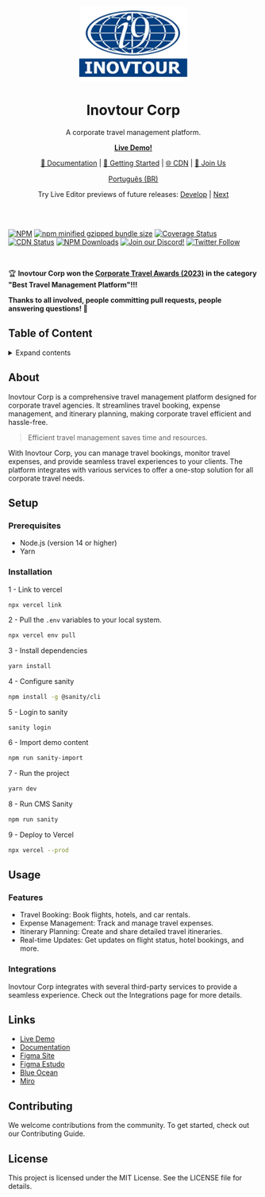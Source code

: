 <p align="center">
<img src="https://raw.githubusercontent.com/govinda777/inovtour-corp/main/public/img/logo.png" height="150">
</p>
<h1 align="center">
Inovtour Corp
</h1>
<p align="center">
A corporate travel management platform.
<p>

<p align="center">
<a href="https://inovtour-corp.vercel.app/"><b>Live Demo!</b></a>
</p>
<p align="center">
 <a href="https://inovtour-corp.docs">📖 Documentation</a> | <a href="https://inovtour-corp.docs/intro/">🚀 Getting Started</a> | <a href="https://www.jsdelivr.com/package/npm/inovtour-corp">🌐 CDN</a> | <a href="https://discord.gg/AgrbSrBer3" title="Discord invite">🙌 Join Us</a>
</p>
<p align="center">
<a href="./README.pt-BR.md">Português (BR)</a>
</p>
<p align="center">
Try Live Editor previews of future releases: <a href="https://develop.inovtour-corp.live/" title="Try the inovtour-corp version from the develop branch.">Develop</a> | <a href="https://next.inovtour-corp.live/" title="Try the inovtour-corp version from the next branch.">Next</a>
</p>

<br>
<br>

[![NPM](https://img.shields.io/npm/v/inovtour-corp)](https://www.npmjs.com/package/inovtour-corp)
[![npm minified gzipped bundle size](https://img.shields.io/bundlephobia/minzip/inovtour-corp)](https://bundlephobia.com/package/inovtour-corp)
[![Coverage Status](https://codecov.io/github/govinda777/inovtour-corp/branch/develop/graph/badge.svg)](https://app.codecov.io/github/govinda777/inovtour-corp/tree/develop)
[![CDN Status](https://img.shields.io/jsdelivr/npm/hm/inovtour-corp)](https://www.jsdelivr.com/package/npm/inovtour-corp)
[![NPM Downloads](https://img.shields.io/npm/dm/inovtour-corp)](https://www.npmjs.com/package/inovtour-corp)
[![Join our Discord!](https://img.shields.io/static/v1?message=join%20chat&color=9cf&logo=discord&label=discord)](https://discord.gg/AgrbSrBer3)
[![Twitter Follow](https://img.shields.io/badge/Social-inovtour__-blue?style=social&logo=X)](https://twitter.com/inovtour_)

<img src="./public/img/header.png" alt="" />

:trophy: **Inovtour Corp won the [Corporate Travel Awards (2023)](https://awards.com/corporate-travel/2023) in the category "Best Travel Management Platform"!!!**

**Thanks to all involved, people committing pull requests, people answering questions! 🙏**

## Table of Content

<details>
<summary>Expand contents</summary>

- [About](#about)
- [Setup](#setup)
- [Usage](#usage)
- [Contributing](#contributing)
- [License](#license)

</details>

## About

Inovtour Corp is a comprehensive travel management platform designed for corporate travel agencies. It streamlines travel booking, expense management, and itinerary planning, making corporate travel efficient and hassle-free.

> Efficient travel management saves time and resources.

With Inovtour Corp, you can manage travel bookings, monitor travel expenses, and provide seamless travel experiences to your clients. The platform integrates with various services to offer a one-stop solution for all corporate travel needs.

## Setup

### Prerequisites

- Node.js (version 14 or higher)
- Yarn

### Installation

1 - Link to vercel

```bash
npx vercel link
```

2 - Pull the `.env` variables to your local system.

```bash
npx vercel env pull
```

3 - Install dependencies

```bash
yarn install
```

4 - Configure sanity

```bash
npm install -g @sanity/cli
```

5 - Login to sanity

```
sanity login
```

6 - Import demo content

```bash
npm run sanity-import
```

7 - Run the project

```bash
yarn dev
```

8 - Run CMS Sanity

```bash
npm run sanity
```

9 - Deploy to Vercel

```bash
npx vercel --prod
```

## Usage

### Features 

* Travel Booking: Book flights, hotels, and car rentals.
* Expense Management: Track and manage travel expenses.
* Itinerary Planning: Create and share detailed travel itineraries.
* Real-time Updates: Get updates on flight status, hotel bookings, and more.

### Integrations
Inovtour Corp integrates with several third-party services to provide a seamless experience. Check out the Integrations page for more details.

## Links

- [Live Demo](https://inovtour-corp.vercel.app/)
- [Documentation](https://inovtour-corp.docs)
- [Figma Site](https://www.figma.com/design/pjuPkngqXmwDqPl5W3UU1y/Inovtour?node-id=94-434&t=gm8OsOSOTa1JeJKn-1)
- [Figma Estudo](https://www.figma.com/file/eQNyCKBenlZYG1sXA03t5n/Inovtour---desk-research?type=whiteboard&node-id=0%3A1&t=HJ4fZZLiCpHuahNk-1)
- [Blue Ocean](https://docs.google.com/spreadsheets/d/1IE6fQinP2gdQYV3Ib0WicAfLGkd9JVj7Hq_TwJNW3BM/edit?usp=sharing)
- [Miro](https://miro.com/app/board/uXjVKRVfwCk=/)

## Contributing
We welcome contributions from the community. To get started, check out our Contributing Guide.

## License
This project is licensed under the MIT License. See the LICENSE file for details.

